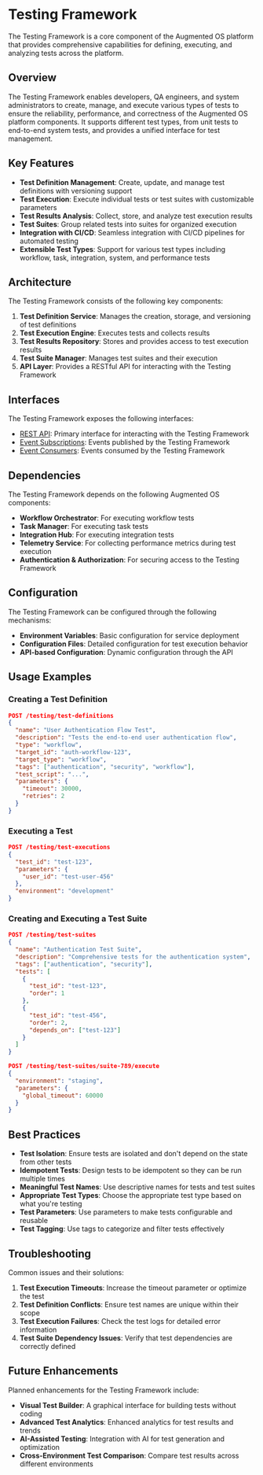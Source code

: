 # Testing Framework

The Testing Framework is a core component of the Augmented OS platform that provides comprehensive capabilities for defining, executing, and analyzing tests across the platform.

## Overview

The Testing Framework enables developers, QA engineers, and system administrators to create, manage, and execute various types of tests to ensure the reliability, performance, and correctness of the Augmented OS platform components. It supports different test types, from unit tests to end-to-end system tests, and provides a unified interface for test management.

## Key Features

- **Test Definition Management**: Create, update, and manage test definitions with versioning support
- **Test Execution**: Execute individual tests or test suites with customizable parameters
- **Test Results Analysis**: Collect, store, and analyze test execution results
- **Test Suites**: Group related tests into suites for organized execution
- **Integration with CI/CD**: Seamless integration with CI/CD pipelines for automated testing
- **Extensible Test Types**: Support for various test types including workflow, task, integration, system, and performance tests

## Architecture

The Testing Framework consists of the following key components:

1. **Test Definition Service**: Manages the creation, storage, and versioning of test definitions
2. **Test Execution Engine**: Executes tests and collects results
3. **Test Results Repository**: Stores and provides access to test execution results
4. **Test Suite Manager**: Manages test suites and their execution
5. **API Layer**: Provides a RESTful API for interacting with the Testing Framework

## Interfaces

The Testing Framework exposes the following interfaces:

- [REST API](./interfaces/testing-framework-api.yaml): Primary interface for interacting with the Testing Framework
- [Event Subscriptions](./interfaces/event-subscriptions.md): Events published by the Testing Framework
- [Event Consumers](./interfaces/event-consumers.md): Events consumed by the Testing Framework

## Dependencies

The Testing Framework depends on the following Augmented OS components:

- **Workflow Orchestrator**: For executing workflow tests
- **Task Manager**: For executing task tests
- **Integration Hub**: For executing integration tests
- **Telemetry Service**: For collecting performance metrics during test execution
- **Authentication & Authorization**: For securing access to the Testing Framework

## Configuration

The Testing Framework can be configured through the following mechanisms:

- **Environment Variables**: Basic configuration for service deployment
- **Configuration Files**: Detailed configuration for test execution behavior
- **API-based Configuration**: Dynamic configuration through the API

## Usage Examples

### Creating a Test Definition

```json
POST /testing/test-definitions
{
  "name": "User Authentication Flow Test",
  "description": "Tests the end-to-end user authentication flow",
  "type": "workflow",
  "target_id": "auth-workflow-123",
  "target_type": "workflow",
  "tags": ["authentication", "security", "workflow"],
  "test_script": "...",
  "parameters": {
    "timeout": 30000,
    "retries": 2
  }
}
```

### Executing a Test

```json
POST /testing/test-executions
{
  "test_id": "test-123",
  "parameters": {
    "user_id": "test-user-456"
  },
  "environment": "development"
}
```

### Creating and Executing a Test Suite

```json
POST /testing/test-suites
{
  "name": "Authentication Test Suite",
  "description": "Comprehensive tests for the authentication system",
  "tags": ["authentication", "security"],
  "tests": [
    {
      "test_id": "test-123",
      "order": 1
    },
    {
      "test_id": "test-456",
      "order": 2,
      "depends_on": ["test-123"]
    }
  ]
}
```

```json
POST /testing/test-suites/suite-789/execute
{
  "environment": "staging",
  "parameters": {
    "global_timeout": 60000
  }
}
```

## Best Practices

- **Test Isolation**: Ensure tests are isolated and don't depend on the state from other tests
- **Idempotent Tests**: Design tests to be idempotent so they can be run multiple times
- **Meaningful Test Names**: Use descriptive names for tests and test suites
- **Appropriate Test Types**: Choose the appropriate test type based on what you're testing
- **Test Parameters**: Use parameters to make tests configurable and reusable
- **Test Tagging**: Use tags to categorize and filter tests effectively

## Troubleshooting

Common issues and their solutions:

1. **Test Execution Timeouts**: Increase the timeout parameter or optimize the test
2. **Test Definition Conflicts**: Ensure test names are unique within their scope
3. **Test Execution Failures**: Check the test logs for detailed error information
4. **Test Suite Dependency Issues**: Verify that test dependencies are correctly defined

## Future Enhancements

Planned enhancements for the Testing Framework include:

- **Visual Test Builder**: A graphical interface for building tests without coding
- **Advanced Test Analytics**: Enhanced analytics for test results and trends
- **AI-Assisted Testing**: Integration with AI for test generation and optimization
- **Cross-Environment Test Comparison**: Compare test results across different environments 